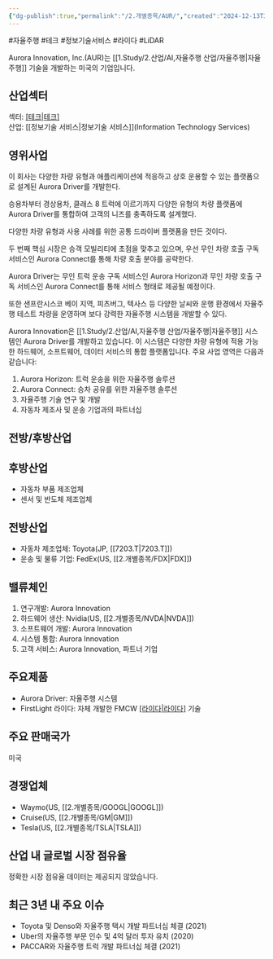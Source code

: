 ```yaml
---
{"dg-publish":true,"permalink":"/2.개별종목/AUR/","created":"2024-12-13T22:02:44.409+09:00","updated":"2025-06-03T20:05:57.804+09:00"}
---
```


#자율주행 #테크 #정보기술서비스 #라이다 #LiDAR

Aurora Innovation, Inc.(AUR)는 [[1.Study/2.산업/AI,자율주행 산업/자율주행\|자율주행]] 기술을 개발하는 미국의 기업입니다.

## 산업섹터

섹터: [[테크\|테크]](Technology)  
산업: [[정보기술 서비스\|정보기술 서비스]](Information Technology Services)

## 영위사업



이 회사는 다양한 차량 유형과 애플리케이션에 적응하고 상호 운용할 수 있는 플랫폼으로 설계된 Aurora Driver를 개발한다.  

승용차부터 경상용차, 클래스 8 트럭에 이르기까지 다양한 유형의 차량 플랫폼에 Aurora Driver를 통합하여 고객의 니즈를 충족하도록 설계했다.  
  
다양한 차량 유형과 사용 사례를 위한 공통 드라이버 플랫폼을 만든 것이다.  

두 번째 핵심 시장은 승객 모빌리티에 초점을 맞추고 있으며, 우선 무인 차량 호출 구독 서비스인 Aurora Connect를 통해 차량 호출 분야를 공략한다.  
  
Aurora Driver는 무인 트럭 운송 구독 서비스인 Aurora Horizon과 무인 차량 호출 구독 서비스인 Aurora Connect를 통해 서비스 형태로 제공될 예정이다.  

또한 샌프란시스코 베이 지역, 피츠버그, 텍사스 등 다양한 날씨와 운행 환경에서 자율주행 테스트 차량을 운영하며 보다 강력한 자율주행 시스템을 개발할 수 있다.

Aurora Innovation은 [[1.Study/2.산업/AI,자율주행 산업/자율주행\|자율주행]] 시스템인 Aurora Driver를 개발하고 있습니다. 이 시스템은 다양한 차량 유형에 적용 가능한 하드웨어, 소프트웨어, 데이터 서비스의 통합 플랫폼입니다. 주요 사업 영역은 다음과 같습니다:

1. Aurora Horizon: 트럭 운송을 위한 자율주행 솔루션
2. Aurora Connect: 승차 공유를 위한 자율주행 솔루션
3. 자율주행 기술 연구 및 개발
4. 자동차 제조사 및 운송 기업과의 파트너십

## 전방/후방산업

## 후방산업

- 자동차 부품 제조업체
- 센서 및 반도체 제조업체

## 전방산업

- 자동차 제조업체: Toyota(JP, [[7203.T\|7203.T]])
- 운송 및 물류 기업: FedEx(US, [[2.개별종목/FDX\|FDX]])

## 밸류체인

1. 연구개발: Aurora Innovation
2. 하드웨어 생산: Nvidia(US, [[2.개별종목/NVDA\|NVDA]])
3. 소프트웨어 개발: Aurora Innovation
4. 시스템 통합: Aurora Innovation
5. 고객 서비스: Aurora Innovation, 파트너 기업

## 주요제품

- Aurora Driver: 자율주행 시스템
- FirstLight 라이다: 자체 개발한 FMCW [[라이다\|라이다]]([[LiDAR\|LiDAR]]) 기술

## 주요 판매국가

미국

## 경쟁업체

- Waymo(US, [[2.개별종목/GOOGL\|GOOGL]])
- Cruise(US, [[2.개별종목/GM\|GM]])
- Tesla(US, [[2.개별종목/TSLA\|TSLA]])

## 산업 내 글로벌 시장 점유율

정확한 시장 점유율 데이터는 제공되지 않았습니다.

## 최근 3년 내 주요 이슈

- Toyota 및 Denso와 자율주행 택시 개발 파트너십 체결 (2021)
- Uber의 자율주행 부문 인수 및 4억 달러 투자 유치 (2020)
- PACCAR와 자율주행 트럭 개발 파트너십 체결 (2021)
